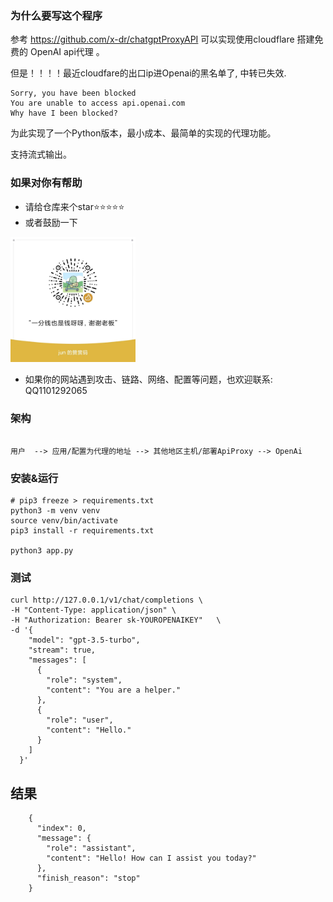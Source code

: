 ### 为什么要写这个程序

参考 https://github.com/x-dr/chatgptProxyAPI 可以实现使用cloudflare 搭建免费的 OpenAI api代理 。

但是！！！！最近cloudfare的出口ip进Openai的黑名单了, 中转已失效.

```
Sorry, you have been blocked
You are unable to access api.openai.com
Why have I been blocked?
```

为此实现了一个Python版本，最小成本、最简单的实现的代理功能。

支持流式输出。

### 如果对你有帮助

- 请给仓库来个star⭐️⭐️⭐️⭐️⭐️
- 或者鼓励一下

<t></t><img src="./images/zanshangma.jpg" width="200" height="200">

- 如果你的网站遇到攻击、链路、网络、配置等问题，也欢迎联系: QQ1101292065

### 架构

```shell

用户  --> 应用/配置为代理的地址 --> 其他地区主机/部署ApiProxy --> OpenAi 

```

### 安装&运行

```shell
# pip3 freeze > requirements.txt
python3 -m venv venv
source venv/bin/activate
pip3 install -r requirements.txt

python3 app.py

```

### 测试

```shell
curl http://127.0.0.1/v1/chat/completions \
-H "Content-Type: application/json" \
-H "Authorization: Bearer sk-YOUROPENAIKEY"   \
-d '{
    "model": "gpt-3.5-turbo",
    "stream": true,
    "messages": [
      {
        "role": "system",
        "content": "You are a helper."
      },
      {
        "role": "user",
        "content": "Hello."
      }
    ]
  }'
```

## 结果

```shell
    {
      "index": 0,
      "message": {
        "role": "assistant",
        "content": "Hello! How can I assist you today?"
      },
      "finish_reason": "stop"
    }
```


